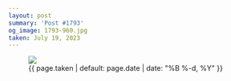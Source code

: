 ```yaml
---
layout: post
summary: 'Post #1793'
og_image: 1793-960.jpg
taken: July 19, 2023
---
```


<figure class="post" data-src="{{ site.assets_url }}/{{ page.og_image }}" data-sub-html='#caption-{{ page.id | remove_first: "/" }}'>
<img sizes="(min-width: 700px) 50vw, calc(100vw - 2rem)" src="{{ site.assets_url }}/1793-480.jpg" srcset="{{ site.assets_url }}/1793-240.jpg 240w, {{ site.assets_url }}/1793-480.jpg 480w, {{ site.assets_url }}/1793-720.jpg 720w, {{ site.assets_url }}/1793-960.jpg 960w"/>
<figcaption id='caption-{{ page.id | remove_first: "/" }}'>
<time>{{ page.taken | default: page.date | date: "%B %-d, %Y" }}</time>
</figcaption>
</figure>
